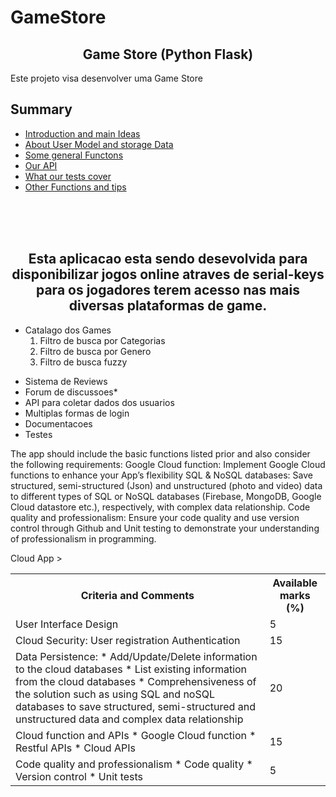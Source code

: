 # GameStore

<style>
    .section-title{
        text-align:center;
    }
</style>

<section class="section">
    <h1 class="section-title">Game Store (Python Flask)</h1>
    <p>Este projeto visa desenvolver uma Game Store</p>
    <h2>Summary</h2>
    <ul>
        <li><a href="#">Introduction and main Ideas</a></li>
        <li><a href="#">About User Model and storage Data</a></li>
        <li><a href="#">Some general Functons</a></li>
        <li><a href="#">Our API </a></li>
        <li><a href="#">What our tests cover </a></li>
        <li><a href="#">Other Functions and tips</a></li>
    </ul>
</section>
<br>
<br>
<br>
<section class="section">
    <h1 class="section-title">
        Esta aplicacao esta sendo desevolvida para disponibilizar jogos online atraves de serial-keys para os jogadores terem acesso nas mais diversas plataformas de game.
    </h1>
        <ul>
            <li>
                Catalago dos Games
                <ol>
                    <li>Filtro de busca por Categorias</li>
                    <li>Filtro de busca por Genero</li>
                    <li>Filtro de busca fuzzy</li>
                </ol>
            </li>
        </ul>
        <ul>
            <li>Sistema de Reviews</li>
            <li>Forum de discussoes*</li>
            <li>API para coletar dados dos usuarios</li>
            <li>Multiplas formas de login</li>
            <li>Documentacoes</li>
            <li>Testes</li>
        </ul>
        <p>The app should include the basic functions listed prior and also consider the following requirements:
        Google Cloud function: Implement Google Cloud functions to enhance your App’s flexibility
        SQL & NoSQL databases: Save structured, semi-structured (Json) and unstructured (photo and video) data to
        different types of SQL or NoSQL databases (Firebase, MongoDB, Google Cloud datastore etc.), respectively, with
        complex data relationship.
        Code quality and professionalism: Ensure your code quality and use version control through Github and Unit
        testing to demonstrate your understanding of professionalism in programming.</p>
</section>

<section>
    <table>
        <tr>
            Cloud App
        </tr>
        <tr>
            <th>Criteria and Comments</th>
            <th>Available marks (%)</th>
        </tr>
        <tr>
            <td>User Interface Design</td>
            <td>5</td>
        </tr>
        >
        <tr>
            <td>Cloud Security: User registration Authentication</td>
            <td>15</td>
        </tr>
        <tr>
            <td>
            Data Persistence: * Add/Update/Delete information to the cloud databases *
            List existing information from the cloud databases * Comprehensiveness of
            the solution such as using SQL and noSQL databases to save structured,
            semi-structured and unstructured data and complex data relationship
            </td>
            <td>20</td>
        </tr>
        <tr>
            <td>
            Cloud function and APIs * Google Cloud function * Restful APIs * Cloud
            APIs
            </td>
            <td>15</td>
        </tr>
        <tr>
            <td>
            Code quality and professionalism * Code quality * Version control * Unit
            tests
            </td>
            <td>5</td>
        </tr>
    </table>

</section>
